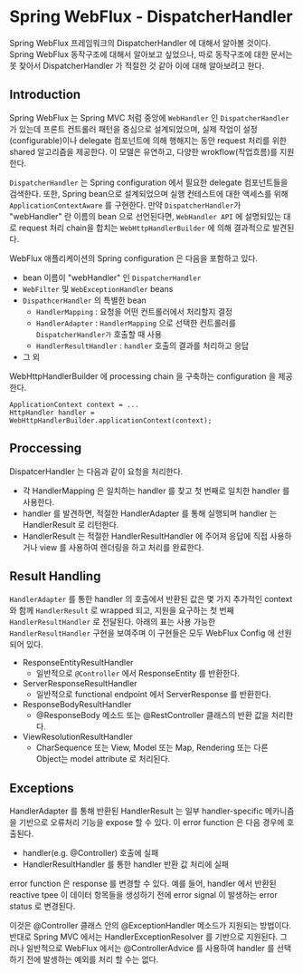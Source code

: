 # Spring WebFlux - DispatcherHandler
Spring WebFlux 프레임워크의 DispatcherHandler 에 대해서 알아볼 것이다. Spring WebFlux 동작구조에 대해서 알아보고 싶었으나, 따로 동작구조에 대한 문서는 못 찾아서 DispatcherHandler 가 적절한 것 같아 이에 대해 알아보려고 한다.


## Introduction
Spring WebFlux 는 Spring MVC 처럼 중앙에 `WebHandler` 인 `DispatcherHandler` 가 있는데 프론트 컨트롤러 패턴을 중심으로 설계되었으며, 실제 작업이 설정(configurable)이나 delegate 컴포넌트에 의해 행해지는 동안 request 처리를 위한 shared 알고리즘을 제공한다. 이 모델은 유연하고, 다양한 wrokflow(작업흐름)를 지원한다. 

`DispatcherHandler` 는 Spring configuration 에서 필요한 delegate 컴포넌트들을 검색한다. 또한, Spring bean으로 설계되었으며 실행 컨테스트에 대한 액세스를 위해 `ApplicationContextAware` 를 구현한다. 만약 `DispatcherHandler`가 "webHandler" 란 이름의 bean 으로 선언된다면, `WebHandler API` 에 설명되있는 대로 request 처리 chain을 합치는 `WebHttpHandlerBuilder` 에 의해 결과적으로 발견된다. 

WebFlux 애플리케이션의 Spring configuration 은 다음을 포함하고 있다.
- bean 이름이 "webHandler" 인 `DispatcherHandler`
- `WebFilter` 및 `WebExceptionHandler` beans
- `DispathcerHandler` 의 특별한 bean 
    - `HandlerMapping` : 요청을 어떤 컨트롤러에서 처리할지 결정  
    - `HandlerAdapter` : `HandlerMapping` 으로 선택한 컨트롤러를 `DispatcherHandler가` 호출할 때 사용
    - `HandlerResultHandler` : `handler` 호출의 결과를 처리하고 응답
- 그 외


WebHttpHandlerBuilder 에 processing chain 을 구축하는 configuration 을 제공한다.

```
ApplicationContext context = ...
HttpHandler handler = WebHttpHandlerBuilder.applicationContext(context);
```

## Proccessing
DispatcerHandler 는 다음과 같이 요청을 처리한다.
- 각 HandlerMapping 은 일치하는 handler 를 찾고 첫 번째로 일치한 handler 를 사용한다.
- handler 를 발견하면, 적절한 HandlerAdapter 를 통해 실행되며 handler 는 HandlerResult 로 리턴한다.
- HandlerResult 는 적절한 HandlerResultHandler 에 주어져 응답에 직접 사용하거나 view 를 사용하여 렌더링을 하고 처리를 완료한다.


## Result Handling
`HandlerAdapter` 를 통한 handler 의 호출에서 반환된 값은 몇 가지 추가적인 context 와 함께 `HandlerResult` 로 wrapped 되고, 지원을 요구하는 첫 번째 `HandlerResultHandler` 로 전달된다. 아래의 표는 사용 가능한 `HandlerResultHandler` 구현을 보여주며 이 구현들은 모두 WebFlux Config 에 선원되어 있다.

- ResponseEntityResultHandler
    - 일반적으로 `@Controller` 에서 ResponseEntity 를 반환한다.
- ServerResponseResultHandler
    - 일반적으로 functional endpoint 에서 ServerResponse 를 반환한다. 
- ResponseBodyResultHandler
    - @ResponseBody 메소드 또는 @RestController 클래스의 반환 값을 처리한다.
- ViewResolutionResultHandler
    - CharSequence 또는 View, Model 또는 Map, Rendering 또는 다른 Object는 model attribute 로 처리된다. 


## Exceptions
HandlerAdapter 를 통해 반환된 HandlerResult 는 일부 handler-specific 메카니즘을 기반으로 오류처리 기능을 expose 할 수 있다. 이 error function 은 다음 경우에 호출된다.
- handler(e.g. @Controller) 호출에 실패
- HandlerResultHandler 를 통한 handler 반환 값 처리에 실패

error function 은 response 를 변경할 수 있다. 예를 들어, handler 에서 반환된 reactive tpee 이 데이터 항목들을 생성하기 전에 error signal 이 발생하는 error status 로 변경된다.

이것은 @Controller 클래스 안의 @ExceptionHandler 메소드가 지원되는 방법이다. 반대로 Spring MVC 에서는 HandlerExceptionResolver 를 기반으로 지원된다. 그러나 일반적으로 WebFlux 에서는 @ControllerAdvice 를 사용하여 handler 를 선택하기 전에 발생하는 예외를 처리 할 수는 없다.

